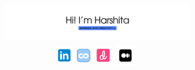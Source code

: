 <img src="./images/header.png">

<p align="center" style="display: flex; justify-content: center; align-items: center;" >
    <a href="https://www.linkedin.com/in/harshitaphadtare/" style="margin-right: 10px;"><img width="45" height="45" src="./images/linkedin.png" alt="linkedin logo"></a>
    <a href="https://www.coursera.org/user/22e988048a0f63ce033dd6dfbdfc1b19"  style="margin-right: 10px;"><img height="40" width="40" src="./images/coursera.png" alt="coursera logo"></a>
    <a href="https://dribbble.com/vividora?onboarding=true&designer=true"  style="margin-right: 10px;"><img width="47" height="47" src="./images/dribble.png" alt="dribble logo"></a>
    <a href="https://medium.com/@hphadtare02" style="margin-right: 10px;"><img width="54" height="54" src="./images/medium.png" alt="medium logo"></a>
</p>